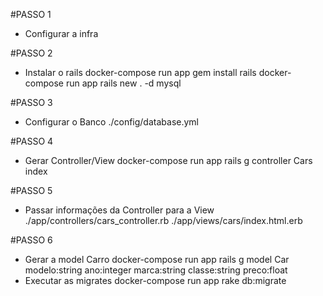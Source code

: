 #PASSO 1
  - Configurar a infra

#PASSO 2
  - Instalar o rails
    docker-compose run app gem install rails
    docker-compose run app rails new . -d mysql

#PASSO 3
  - Configurar o Banco
    ./config/database.yml

#PASSO 4
  - Gerar Controller/View
    docker-compose run app rails g controller Cars index

#PASSO 5
  - Passar informações da Controller para a View
    ./app/controllers/cars_controller.rb
    ./app/views/cars/index.html.erb

#PASSO 6
  - Gerar a model Carro
    docker-compose run app rails g model Car modelo:string ano:integer marca:string classe:string preco:float
  - Executar as migrates
    docker-compose run app rake db:migrate
